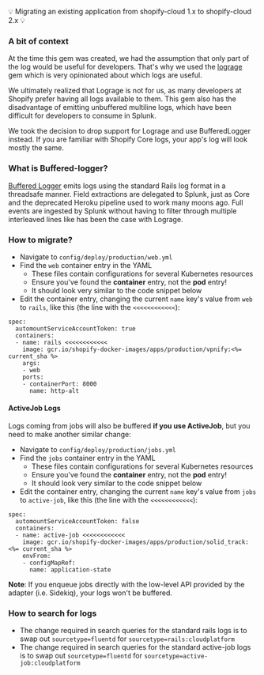 :bulb: Migrating an existing application from shopify-cloud 1.x to shopify-cloud 2.x :bulb:

### A bit of context

At the time this gem was created, we had the assumption that only part of the log would be useful for developers. That's why we used the [lograge](https://github.com/roidrage/lograge) gem which is very opinionated about which logs are useful.

We ultimately realized that Lograge is not for us, as many developers at Shopify prefer having all logs available to them.
This gem also has the disadvantage of emitting unbuffered multiline logs, which have been difficult for developers to consume in Splunk.

We took the decision to drop support for Lograge and use BufferedLogger instead. If you are familiar with Shopify Core logs, your app's log will look mostly the same.

### What is Buffered-logger?

[Buffered Logger](https://github.com/Shopify/buffered-logger) emits logs using the standard Rails log format in a threadsafe manner. Field extractions are delegated to Splunk, just as Core and the deprecated Heroku pipeline used to work many moons ago. Full events are ingested by Splunk without having to filter through multiple interleaved lines like has been the case with Lograge.

### How to migrate?

- Navigate to `config/deploy/production/web.yml`
- Find the `web` container entry in the YAML
  - These files contain configurations for several Kubernetes resources
  - Ensure you've found the **container** entry, not the **pod** entry!
  - It should look very similar to the code snippet below
- Edit the container entry, changing the current `name` key's value from `web` to `rails`, like this (the line with the `<<<<<<<<<<<<`):

```
spec:
  automountServiceAccountToken: true
  containers:
  - name: rails <<<<<<<<<<<<
    image: gcr.io/shopify-docker-images/apps/production/vpnify:<%= current_sha %>
    args:
    - web
    ports:
    - containerPort: 8000
      name: http-alt
```

#### ActiveJob Logs

Logs coming from jobs will also be buffered **if you use ActiveJob**, but you need to make another similar change:

- Navigate to `config/deploy/production/jobs.yml`
- Find the `jobs` container entry in the YAML
  - These files contain configurations for several Kubernetes resources
  - Ensure you've found the **container** entry, not the **pod** entry!
  - It should look very similar to the code snippet below
- Edit the container entry, changing the current `name` key's value from `jobs` to `active-job`, like this (the line with the `<<<<<<<<<<<<`):

```
spec:
  automountServiceAccountToken: false
  containers:
  - name: active-job <<<<<<<<<<<<
    image: gcr.io/shopify-docker-images/apps/production/solid_track:<%= current_sha %>
    envFrom:
    - configMapRef:
      name: application-state
```

**Note**: If you enqueue jobs directly with the low-level API provided by the adapter (i.e. Sidekiq), your logs won't be
buffered.

### How to search for logs

- The change required in search queries for the standard rails logs is to swap out `sourcetype=fluentd` for `sourcetype=rails:cloudplatform`
- The change required in search queries for the standard active-job logs is to swap out `sourcetype=fluentd` for `sourcetype=active-job:cloudplatform`
